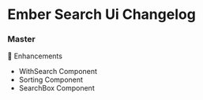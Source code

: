 # Ember Search Ui Changelog

### Master

🚀 Enhancements
- WithSearch Component
- Sorting Component
- SearchBox Component